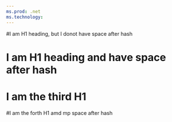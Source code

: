 ```yaml
---
ms.prod: .net
ms.technology:
---
```


#I am H1 heading, but I donot have space after hash
# I am H1 heading and have space after hash
# I am the third H1
#I am the forth H1 amd mp space after hash